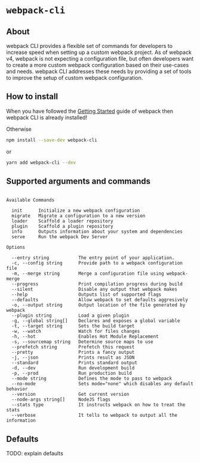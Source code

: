 # `webpack-cli`

## About

webpack CLI provides a flexible set of commands for developers to increase speed when setting up a custom webpack project. As of webpack v4, webpack is not expecting a configuration file, but often developers want to create a more custom webpack configuration based on their use-cases and needs. webpack CLI addresses these needs by providing a set of tools to improve the setup of custom webpack configuration.

## How to install

When you have followed the [Getting Started](https://webpack.js.org/guides/getting-started/) guide of webpack then webpack CLI is already installed!

Otherwise

```bash
npm install --save-dev webpack-cli
```

or

```bash
yarn add webpack-cli --dev
```

## Supported arguments and commands

```

Available Commands

  init      Initialize a new webpack configuration
  migrate   Migrate a configuration to a new version
  loader    Scaffold a loader repository
  plugin    Scaffold a plugin repository
  info      Outputs information about your system and dependencies
  serve     Run the webpack Dev Server

Options

  --entry string           The entry point of your application.
  -c, --config string      Provide path to a webpack configuration file
  -m, --merge string       Merge a configuration file using webpack-merge
  --progress               Print compilation progress during build
  --silent                 Disable any output that webpack makes
  --help                   Outputs list of supported flags
  --defaults               Allow webpack to set defaults aggresively
  -o, --output string      Output location of the file generated by webpack
  --plugin string          Load a given plugin
  -g, --global string[]    Declares and exposes a global variable
  -t, --target string      Sets the build target
  -w, --watch              Watch for files changes
  -h, --hot                Enables Hot Module Replacement
  -s, --sourcemap string   Determine source maps to use
  --prefetch string        Prefetch this request
  --pretty                 Prints a fancy output
  -j, --json               Prints result as JSON
  --standard               Prints standard output
  -d, --dev                Run development build
  -p, --prod               Run production build
  --mode string            Defines the mode to pass to webpack
  --no-mode                Sets mode="none" which disables any default behavior
  --version                Get current version
  --node-args string[]     NodeJS flags
  --stats type             It instructs webpack on how to treat the stats
  --verbose                It tells to webpack to output all the information
```

## Defaults

TODO: explain defaults

